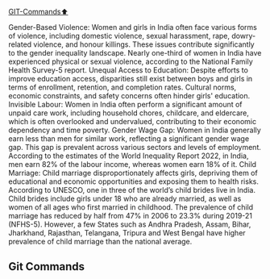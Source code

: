 [GIT-Commands⬆️](#git-commands)

Gender-Based Violence: Women and girls in India often face various forms of violence, including domestic violence, sexual harassment, rape, dowry-related violence, and honour killings.
These issues contribute significantly to the gender inequality landscape.
Nearly one-third of women in India have experienced physical or sexual violence, according to the National Family Health Survey-5 report.
Unequal Access to Education: Despite efforts to improve education access, disparities still exist between boys and girls in terms of enrollment, retention, and completion rates.
Cultural norms, economic constraints, and safety concerns often hinder girls' education.
Invisible Labour: Women in India often perform a significant amount of unpaid care work, including household chores, childcare, and eldercare, which is often overlooked and undervalued, contributing to their economic dependency and time poverty.
Gender Wage Gap: Women in India generally earn less than men for similar work, reflecting a significant gender wage gap.
This gap is prevalent across various sectors and levels of employment.
According to the estimates of the World Inequality Report 2022, in India, men earn 82% of the labour income, whereas women earn 18% of it.
Child Marriage: Child marriage disproportionately affects girls, depriving them of educational and economic opportunities and exposing them to health risks.
According to UNESCO, one in three of the world’s child brides live in India.
Child brides include girls under 18 who are already married, as well as women of all ages who first married in childhood.
The prevalence of child marriage has reduced by half from 47% in 2006 to 23.3% during 2019-21 (NFHS-5).
However, a few States such as Andhra Pradesh, Assam, Bihar, Jharkhand, Rajasthan, Telangana, Tripura and West Bengal have higher prevalence of child marriage than the national average.

## Git Commands
